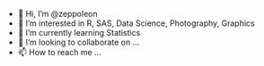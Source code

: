 - 👋 Hi, I’m @zeppoleon
- 👀 I’m interested in R, SAS, Data Science, Photography, Graphics
- 🌱 I’m currently learning Statistics 
- 💞️ I’m looking to collaborate on ...
- 📫 How to reach me ...

<!---
zeppoleon/zeppoleon is a ✨ special ✨ repository because its `README.md` (this file) appears on your GitHub profile.
You can click the Preview link to take a look at your changes.
--->
